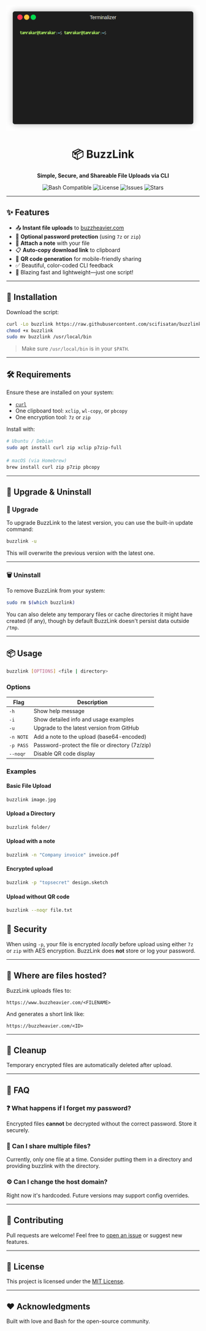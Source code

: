 <div align="center">
    <img src="./buzzlink.gif" alt="buzzlink demo" />
</div>

<h1 align="center">📦 BuzzLink</h1>
<p align="center"><strong>Simple, Secure, and Shareable File Uploads via CLI</strong></p>

<p align="center">
  <img src="https://img.shields.io/badge/bash-compatible-green?style=flat-square" alt="Bash Compatible" />
  <img src="https://img.shields.io/badge/license-MIT-blue?style=flat-square" alt="License" />
  <img src="https://img.shields.io/github/issues/scifisatan/buzzlink?style=flat-square" alt="Issues" />
  <img src="https://img.shields.io/github/stars/scifisatan/buzzlink?style=flat-square" alt="Stars" />
</p>

---

## ✨ Features

- 📤 **Instant file uploads** to [buzzheavier.com](https://buzzheavier.com)
- 🔐 **Optional password protection** (using `7z` or `zip`)
- 📝 **Attach a note** with your file
- 📋 **Auto-copy download link** to clipboard
- 📱 **QR code generation** for mobile-friendly sharing
- ✅ Beautiful, color-coded CLI feedback
- 💨 Blazing fast and lightweight—just one script!

---

## 🚀 Installation

Download the script:

```bash
curl -Lo buzzlink https://raw.githubusercontent.com/scifisatan/buzzlink/main/buzzlink.sh
chmod +x buzzlink
sudo mv buzzlink /usr/local/bin

```

> Make sure `/usr/local/bin` is in your `$PATH`.

---

## 🛠 Requirements

Ensure these are installed on your system:

- [`curl`](https://curl.se/)
- One clipboard tool: `xclip`, `wl-copy`, or `pbcopy`
- One encryption tool: `7z` or `zip`

Install with:

```bash
# Ubuntu / Debian
sudo apt install curl zip xclip p7zip-full

# macOS (via Homebrew)
brew install curl zip p7zip pbcopy
```

---

## 🔄 Upgrade & Uninstall

### 🔼 Upgrade

To upgrade BuzzLink to the latest version, you can use the built-in update command:

```bash
buzzlink -u
```

This will overwrite the previous version with the latest one.

---

### 🗑 Uninstall

To remove BuzzLink from your system:

```bash
sudo rm $(which buzzlink)
```

You can also delete any temporary files or cache directories it might have created (if any), though by default BuzzLink doesn't persist data outside `/tmp`.

---

## 📦 Usage

```bash
buzzlink [OPTIONS] <file | directory>
```

### Options

| Flag      | Description                                     |
| --------- | ----------------------------------------------- |
| `-h`      | Show help message                               |
| `-i`      | Show detailed info and usage examples           |
| `-u`      | Upgrade to the latest version from GitHub       |
| `-n NOTE` | Add a note to the upload (base64-encoded)       |
| `-p PASS` | Password-protect the file or directory (7z/zip) |
| `--noqr`  | Disable QR code display                         |

### Examples

#### Basic File Upload

```bash
buzzlink image.jpg
```

#### Upload a Directory

```bash
buzzlink folder/
```

#### Upload with a note

```bash
buzzlink -n "Company invoice" invoice.pdf
```

#### Encrypted upload

```bash
buzzlink -p "topsecret" design.sketch
```

#### Upload without QR code

```bash
buzzlink --noqr file.txt
```

## 🔐 Security

When using `-p`, your file is encrypted _locally_ before upload using either `7z` or `zip` with AES encryption. BuzzLink does **not** store or log your password.

---

## 📁 Where are files hosted?

BuzzLink uploads files to:

```
https://www.buzzheavier.com/<FILENAME>
```

And generates a short link like:

```
https://buzzheavier.com/<ID>
```

---

## 🧹 Cleanup

Temporary encrypted files are automatically deleted after upload.

---

## 🙋 FAQ

### ❓ What happens if I forget my password?

Encrypted files **cannot** be decrypted without the correct password. Store it securely.

### 📂 Can I share multiple files?

Currently, only one file at a time. Consider putting them in a directory and providing buzzlink with the directory.

### ⚙️ Can I change the host domain?

Right now it's hardcoded. Future versions may support config overrides.

---

## 📣 Contributing

Pull requests are welcome! Feel free to [open an issue](https://github.com/yourusername/buzzlink/issues) or suggest new features.

---

## 📄 License

This project is licensed under the [MIT License](LICENSE).

---

## ❤️ Acknowledgments

Built with love and Bash for the open-source community.

